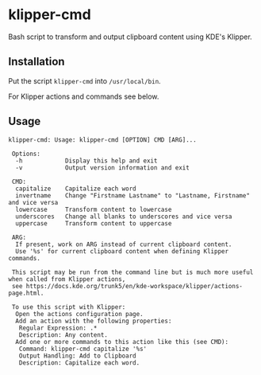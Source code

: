 # klipper-cmd

Bash script to transform and output clipboard content using KDE's Klipper.

## Installation

Put the script `klipper-cmd` into `/usr/local/bin`.

For Klipper actions and commands see below.

## Usage

```
klipper-cmd: Usage: klipper-cmd [OPTION] CMD [ARG]...

 Options:
  -h            Display this help and exit
  -v            Output version information and exit
 
 CMD:
  capitalize    Capitalize each word
  invertname    Change "Firstname Lastname" to "Lastname, Firstname" and vice versa
  lowercase     Transform content to lowercase
  underscores   Change all blanks to underscores and vice versa
  uppercase     Transform content to uppercase
  
 ARG:
  If present, work on ARG instead of current clipboard content.
  Use '%s' for current clipboard content when defining Klipper commands.

 This script may be run from the command line but is much more useful when called from Klipper actions, 
 see https://docs.kde.org/trunk5/en/kde-workspace/klipper/actions-page.html.
 
 To use this script with Klipper:
  Open the actions configuration page.
  Add an action with the following properties:
   Regular Expression: .*
   Description: Any content.
  Add one or more commands to this action like this (see CMD):
   Command: klipper-cmd capitalize '%s' 
   Output Handling: Add to Clipboard
   Description: Capitalize each word.
```
